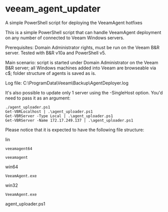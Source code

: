 # veeam_agent_updater
A simple PowerShell script for deploying the VeeamAgent hotfixes

This is a simple PowerShell script that can handle VeeamAgent deployment on any number of connected to Veeam Windows servers.

Prerequisites: Domain Administrator rights, must be run on the Veeam B&R server. Tested with B&R v10a and PowerShell v5.

Main scenario: script is started under Domain Administrator on the Veeam B&R server; all Windows machines added into Veeam are browseable via c$; folder structure of agents is saved as is.

Log file: C:\ProgramData\Veeam\Backup\AgentDeployer.log

It's also possible to update only 1 server using the -SingleHost option. You'd need to pass it as an argument:

    ./agent_uploader.ps1
    Get-VBRLocalhost | .\agent_uploader.ps1
    Get-VBRServer -Type Local | .\agent_uploader.ps1
    Get-VBRServer -Name 172.17.249.137 | .\agent_uploader.ps1

Please notice that it is expected to have the following file structure:

lin
    
    veeamagent64
    
    veeamagent

win64
    
    VeeamAgent.exe

win32
    
    VeeamAgent.exe

agent_uploader.ps1
